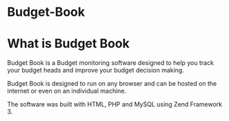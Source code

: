 # Budget-Book
# What is Budget Book
Budget Book is a Budget monitoring software designed to help you track your budget heads and improve your budget decision making.

Budget Book is designed to run on any browser and can be hosted on the internet or even on an individual machine.

The software was built with HTML, PHP and MySQL using Zend Framework 3.
